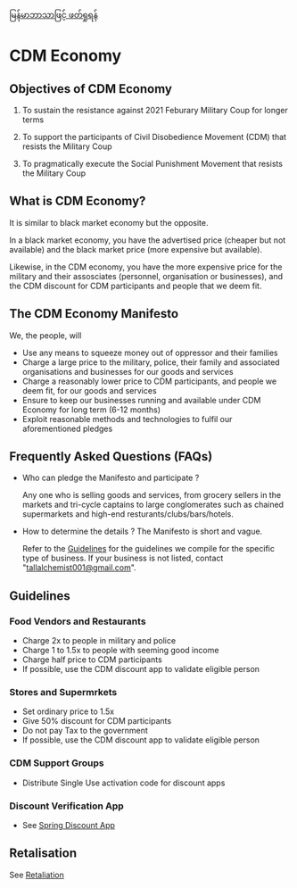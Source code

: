 [မြန်မာဘာသာဖြင့် ဖတ်ရှုရန်](README_burmese.md)

# CDM Economy

## Objectives of CDM Economy

1. To sustain the resistance against 2021 Feburary Military Coup for longer terms

2. To support the participants of Civil Disobedience Movement (CDM) that resists the Military Coup

3. To pragmatically execute the Social Punishment Movement that resists the Military Coup

## What is CDM Economy? 

It is similar to black market economy but the opposite.

In a black market economy, you have the advertised price (cheaper but not available) and the black market price (more expensive but available).

Likewise, in the CDM economy, you have the more expensive price for the military and their assosciates (personnel, organisation or businesses), and the CDM discount for CDM participants and people that we deem fit.

## The CDM Economy Manifesto

We, the people, will

* Use any means to squeeze money out of oppressor and their families
* Charge a large price to the military, police, their family and associated organisations and businesses for our goods and services
* Charge a reasonably lower price to CDM participants, and people we deem fit, for our goods and services
* Ensure to keep our businesses running and available under CDM Economy for long term (6-12 months)
* Exploit reasonable methods and technologies to fulfil our aforementioned pledges 

## Frequently Asked Questions (FAQs)

* Who can pledge the Manifesto and participate ? 

    Any one who is selling goods and services, from grocery sellers in the markets and tri-cycle captains to large conglomerates such as chained supermarkets and high-end resturants/clubs/bars/hotels. 

* How to determine the details ? The Manifesto is short and vague.

    Refer to the [Guidelines](#Guidelines) for the guidelines we compile for the specific type of business. If your business is not listed, contact "tallalchemist001@gmail.com".

## Guidelines

### Food Vendors and Restaurants
* Charge 2x to people in military and police
* Charge 1 to 1.5x to people with seeming good income
* Charge half price to CDM participants
* If possible, use the CDM discount app to validate eligible person

### Stores and Supermrkets
* Set ordinary price to 1.5x
* Give 50% discount for CDM participants
* Do not pay Tax to the government
* If possible, use the CDM discount app to validate eligible person

### CDM Support Groups
* Distribute Single Use activation code for discount apps

### Discount Verification App
* See [Spring Discount App](spring-discount.md)

## Retalisation

See [Retaliation](retaliation.md)
